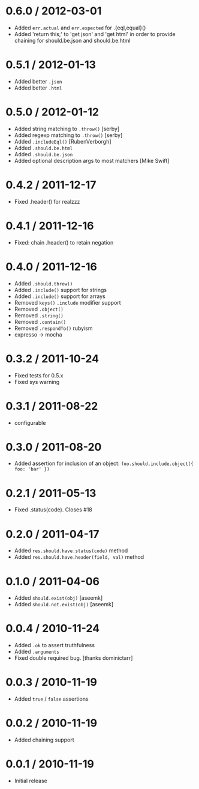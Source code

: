 
0.6.0 / 2012-03-01 
==================

  * Added `err.actual` and `err.expected` for .{eql,equal}()
  * Added 'return this;' to 'get json' and 'get html' in order to provide chaining for should.be.json and should.be.html

0.5.1 / 2012-01-13 
==================

  * Added better `.json`
  * Added better `.html`

0.5.0 / 2012-01-12 
==================

  * Added string matching to `.throw()` [serby]
  * Added regexp matching to `.throw()` [serby]
  * Added `.includeEql()` [RubenVerborgh]
  * Added `.should.be.html`
  * Added `.should.be.json`
  * Added optional description args to most matchers [Mike Swift]

0.4.2 / 2011-12-17 
==================

  * Fixed .header() for realzzz

0.4.1 / 2011-12-16 
==================

  * Fixed: chain .header() to retain negation

0.4.0 / 2011-12-16 
==================

  * Added `.should.throw()`
  * Added `.include()` support for strings
  * Added `.include()` support for arrays
  * Removed `keys()` `.include` modifier support
  * Removed `.object()`
  * Removed `.string()`
  * Removed `.contain()`
  * Removed `.respondTo()` rubyism
  * expresso -> mocha

0.3.2 / 2011-10-24 
==================

  * Fixed tests for 0.5.x
  * Fixed sys warning

0.3.1 / 2011-08-22 
==================

  * configurable

0.3.0 / 2011-08-20 
==================

  * Added assertion for inclusion of an object: `foo.should.include.object({ foo: 'bar' })`

0.2.1 / 2011-05-13 
==================

  * Fixed .status(code). Closes #18

0.2.0 / 2011-04-17 
==================

  * Added `res.should.have.status(code)` method
  * Added `res.should.have.header(field, val)` method

0.1.0 / 2011-04-06 
==================

  * Added `should.exist(obj)` [aseemk]
  * Added `should.not.exist(obj)` [aseemk]

0.0.4 / 2010-11-24 
==================

  * Added `.ok` to assert truthfulness
  * Added `.arguments`
  * Fixed double required bug. [thanks dominictarr]

0.0.3 / 2010-11-19 
==================

  * Added `true` / `false` assertions

0.0.2 / 2010-11-19 
==================

  * Added chaining support

0.0.1 / 2010-11-19 
==================

  * Initial release
